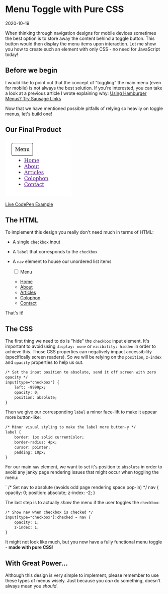 # Menu Toggle with Pure CSS

2020-10-19

When thinking through navigation designs for mobile devices sometimes the best option is to store away the content behind a toggle button. This button would then display the menu items upon interaction. Let me show you how to create such an element with only CSS - no need for JavaScript today!

## Before we begin

I would like to point out that the concept of "toggling" the main menu (even for mobile) is not always the best solution. If you're interested, you can take a look at a previous article I wrote explaining why: [Using Hamburger Menus? Try Sausage Links](/hamburger-menu-alternative.html)

Now that we have mentioned possible pitfalls of relying so heavily on toggle menus, let's build one!

## Our Final Product

![Menu toggle made from pure CSS](/public/images/menu-toggle-css.png)

[Live CodePen Example](https://codepen.io/bradleytaunt/pen/mdEEvEX)

## The HTML

To implement this design you really don't need much in terms of HTML:

- A single `checkbox` input
- A `label` that corresponds to the `checkbox`
- A `nav` element to house our unordered list items


    <!-- The checkbox input & label partner -->
    <input type="checkbox" id="menu-toggle">
    <label for="menu-toggle">Menu</label>
    
    <!-- The navigation we wish to toggle -->
    <nav>
        <ul>
            <li><a href="">Home</a></li>
            <li><a href="">About</a></li>
            <li><a href="">Articles</a></li>
            <li><a href="">Colophon</a></li>
            <li><a href="">Contact</a></li>
        </ul>
    </nav>


That's it!

## The CSS

The first thing we need to do is "hide" the `checkbox` input element. It's important to avoid using `display: none` or `visibility: hidden` in order to achieve this. Those CSS properties can negatively impact accessibility (specifically screen readers). So we will be relying on the `position`, `z-index` and `opacity` properties to help us out.


    /* Set the input position to absolute, send it off screen with zero opacity */
    input[type="checkbox"] {
        left: -9999px;
        opacity: 0;
        position: absolute;
    }


Then we give our corresponding `label` a minor face-lift to make it appear more button-like:


    /* Minor visual styling to make the label more button-y */
    label {
        border: 1px solid currentColor;
        border-radius: 4px;
        cursor: pointer;
        padding: 10px;
    }


For our main `nav` element, we want to set it's position to `absolute` in order to avoid any janky page rendering issues that might occur when toggling the menu:

`
    /* Set nav to absolute (avoids odd page rendering space pop-in) */
    nav {
        opacity: 0;
        position: absolute;
        z-index: -2;
    }


The last step is to actually *show* the menu if the user toggles the `checkbox`:


    /* Show nav when checkbox is checked */
    input[type="checkbox"]:checked ~ nav {
        opacity: 1;
        z-index: 1;
    }


It might not look like much, but you now have a fully functional menu toggle - **made with pure CSS**! 

## With Great Power...

Although this design is very simple to implement, please remember to use these types of menus wisely. Just because you *can* do something, doesn't always mean you *should*.
